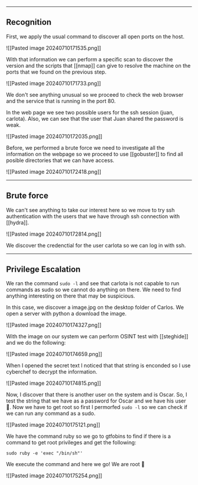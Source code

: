 ----
## Recognition

First, we apply the usual command to discover all open ports on the host.

![[Pasted image 20240710171535.png]]

With that information we can perform a specific scan to discover the version and the scripts that [[nmap]] can give to resolve the machine on the ports that we found on the previous step.

![[Pasted image 20240710171733.png]]

We don't see anything unusual so we proceed to check the web browser and the service that is running in the port 80.

In the web page we see two possible users for the ssh session (juan, carlota). Also, we can see that the user that Juan shared the password is weak.

![[Pasted image 20240710172035.png]]

Before, we performed a brute force we need to investigate all the information on the webpage so we proceed to use [[gobuster]] to find all posible directories that we can have access.

![[Pasted image 20240710172418.png]]

---
## Brute force

We can't see anything to take our interest here so we move to try ssh authentication with the users that we have through ssh connection with [[hydra]].

![[Pasted image 20240710172814.png]]

We discover the credenctial for the user carlota so we can log in with ssh.

---
## Privilege Escalation

We ran the command `sudo -l` and see that carlota is not capable to run commands as sudo so we cannot do anything on there. We need to find anything interesting on there that may be suspicious.

In this case, we discover a image.jpg on the desktop folder of Carlos. We open a server with python a download the image. 

![[Pasted image 20240710174327.png]]

With the image on our system we can perform OSINT test with [[steghide]] and we do the following:

![[Pasted image 20240710174659.png]]

When I opened the secret text I noticed that that string is enconded so I use cyberchef to decrypt the information.

![[Pasted image 20240710174815.png]]

Now, I discover that there is another user on the system and is Oscar. So, I test the string that we have as a password for Oscar and we have his user 🍎. Now we have to get root so first I permorfed `sudo -l` so we can check if we can run any command as a sudo.

![[Pasted image 20240710175121.png]]

We have the command ruby so we go to gtfobins to find if there is a command to get root privileges and get the following: 

`sudo ruby -e 'exec "/bin/sh"'`

We execute the command and here we go! We are root 💠 

![[Pasted image 20240710175254.png]]